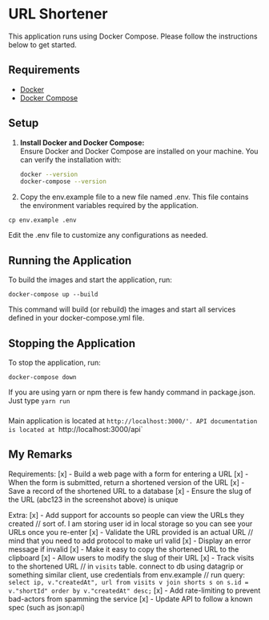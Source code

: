 # URL Shortener

This application runs using Docker Compose. Please follow the instructions below to get started.

## Requirements

- [Docker](https://docs.docker.com/get-docker/)
- [Docker Compose](https://docs.docker.com/compose/install/)

## Setup

1. **Install Docker and Docker Compose:**  
   Ensure Docker and Docker Compose are installed on your machine. You can verify the installation with:
   ```bash
   docker --version
   docker-compose --version


2. Copy the env.example file to a new file named .env. This file contains the environment variables required by the application.

```
cp env.example .env
```

Edit the .env file to customize any configurations as needed.

## Running the Application
To build the images and start the application, run:

```
docker-compose up --build
```
This command will build (or rebuild) the images and start all services defined in your docker-compose.yml file.


## Stopping the Application
To stop the application, run:

```
docker-compose down
```

If you are using yarn or npm there is few handy command in package.json. Just type `yarn run`

###

Main application is located at `http://localhost:3000/'. API documentation is located at `http://localhost:3000/api`




## My Remarks


Requirements:
[x] - Build a web page with a form for entering a URL
[x] - When the form is submitted, return a shortened version of the URL
[x] - Save a record of the shortened URL to a database
[x] - Ensure the slug of the URL (abc123 in the screenshot above) is unique


Extra:
[x] - Add support for accounts so people can view the URLs they created
      // sort of. I am storing user id in local storage so you can see your URLs once you re-enter 
[x] - Validate the URL provided is an actual URL
      // mind that you need to add protocol to make url valid
[x] - Display an error message if invalid
[x] - Make it easy to copy the shortened URL to the clipboard 
[x] - Allow users to modify the slug of their URL
[x] - Track visits to the shortened URL
      // in `visits` table. connect to db using datagrip or something similar client, use credentials from env.example
      // run query: 
      ```
      select ip, v."createdAt", url from visits v join shorts s on s.id = v."shortId" order by v."createdAt" desc;
      ```
[x] - Add rate-limiting to prevent bad-actors from spamming the service 
[x] - Update API to follow a known spec (such as json:api)
